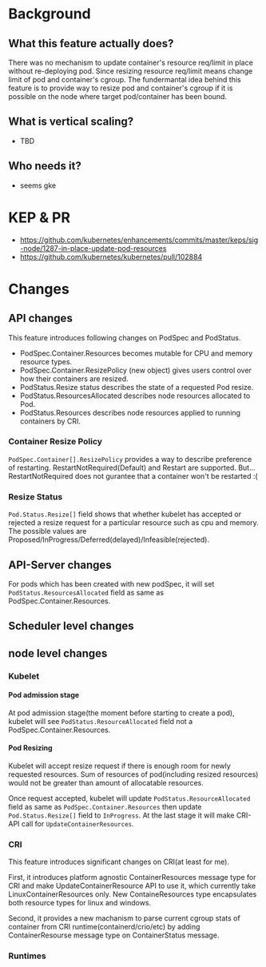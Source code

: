 # Background
## What this feature actually does?
There was no mechanism to update container's resource req/limit in place without re-deploying pod.
Since resizing resource req/limit means change limit of pod and container's cgroup.
The fundermantal idea behind this feature is to provide way to resize pod and container's cgroup if it is possible on the node where target pod/container has been bound.

## What is vertical scaling?
- TBD

## Who needs it?
- seems gke



# KEP & PR
- https://github.com/kubernetes/enhancements/commits/master/keps/sig-node/1287-in-place-update-pod-resources
- https://github.com/kubernetes/kubernetes/pull/102884

# Changes
## API changes
This feature introduces following changes on PodSpec and PodStatus.
- PodSpec.Container.Resources becomes mutable for CPU and memory resource types.
- PodSpec.Container.ResizePolicy (new object) gives users control over how their containers are resized.
- PodStatus.Resize status describes the state of a requested Pod resize.
- PodStatus.ResourcesAllocated describes node resources allocated to Pod.
- PodStatus.Resources describes node resources applied to running containers by CRI.

### Container Resize Policy
`PodSpec.Container[].ResizePolicy` provides a way to describe preference of restarting. RestartNotRequired(Default) and Restart are supported.
But... RestartNotRequired does not gurantee that a container won't be restarted :(


### Resize Status
`Pod.Status.Resize[]` field shows that whether kubelet has accepted or rejected a resize request for a particular resource such as cpu and memory.
The possible values are Proposed/InProgress/Deferred(delayed)/Infeasible(rejected).

## API-Server changes
For pods which has been created with new podSpec, it will set `PodStatus.ResourcesAllocated` field as same as PodSpec.Container.Resources.

## Scheduler level changes

## node level changes
### Kubelet
#### Pod admission stage
At pod admission stage(the moment before starting to create a pod), kubelet will see `PodStatus.ResourceAllocated` field not a PodSpec.Container.Resources.

#### Pod Resizing
Kubelet will accept resize request if there is enough room for newly requested resources. Sum of resources of pod(including resized resources) would not be greater than amount of allocatable resources.

Once request accepted, kubelet will update `PodStatus.ResourceAllocated` field as same as `PodSpec.Container.Resources` then update `Pod.Status.Resize[]` field to `InProgress`. At the last stage it will make CRI-API call for `UpdateContainerResources`.


### CRI
This feature introduces significant changes on CRI(at least for me).

First, it introduces platform agnostic ContainerResources message type for CRI and make UpdateContainerResource API to use it, which currently take LinuxContainerResources only. New ContaineResources type encapsulates both resource types for linux and windows.

Second, it provides a new machanism to parse current cgroup stats of container from CRI runtime(containerd/crio/etc) by adding ContainerResourse message type on ContainerStatus message.

### Runtimes

